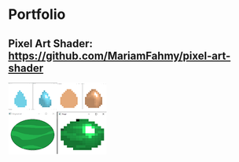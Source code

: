 <!--
**MariamFahmy/MariamFahmy** is a ✨ _special_ ✨ repository because its `README.md` (this file) appears on your GitHub profile.
Here are some ideas to get you started:
- 🔭 I’m currently working on ...
- 🌱 I’m currently learning ...
- 👯 I’m looking to collaborate on ...
- 🤔 I’m looking for help with ...
- 💬 Ask me about ...
- 📫 How to reach me: ...
- 😄 Pronouns: ...
- ⚡ Fun fact: ...
-->
# Portfolio

## Pixel Art Shader: https://github.com/MariamFahmy/pixel-art-shader
![program results](https://github.com/MariamFahmy/pixel-art-shader/blob/main/program_results.png "program results")
